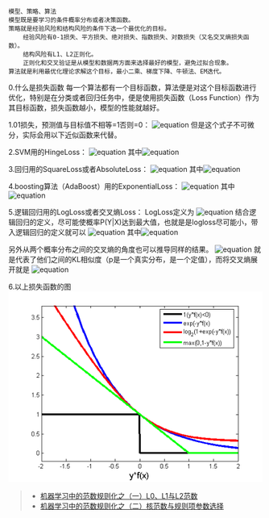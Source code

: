     模型、策略、算法
    模型既是要学习的条件概率分布或者决策函数。
    策略就是经验风险和结构风险的条件下选一个最优化的目标。
        经验风险有0-1损失、平方损失、绝对损失、指数损失、对数损失（又名交叉熵损失函数）。
        结构风险有L1、L2正则化。
        正则化和交叉验证是从模型和数据两方面来选择最好的模型，避免过拟合现象。
    算法就是利用最优化理论求解这个目标，最小二乘、梯度下降、牛顿法、EM迭代。


0.什么是损失函数
每一个算法都有一个目标函数，算法便是对这个目标函数进行优化，特别是在分类或者回归任务中，便是使用损失函数（Loss Function）作为其目标函数，损失函数越小，模型的性能就越好。

1.01损失，预测值与目标值不相等=1否则=0：
![equation](http://latex.codecogs.com/gif.latex?\begin{eqnarray}\ell(y_i,\hat{y_i})=%20\begin{cases}%201,%20&y_i%20\ne%20\hat{y_i}\cr%200,%20&y_i%20=%20\hat{y_i}%20\end{cases}%20\end{eqnarray})
但是这个式子不可微分，实际会用以下近似函数来代替。 

2.SVM用的HingeLoss：
![equation](http://latex.codecogs.com/gif.latex?\ell(y_i,\hat{y_i})=max\(0,1-y_i%20\cdot%20\hat{y_i}\))
其中![equation](http://latex.codecogs.com/gif.latex?y_i%20\in%20\{-1,+1\})

3.回归用的SquareLoss或者AbsoluteLoss：
![equation](http://latex.codecogs.com/gif.latex?\ell(y_i,\hat{y_i})=(y_i%20-%20\hat{y_i})^2=|y_i%20-%20\hat{y_i}|)
其中![equation](http://latex.codecogs.com/gif.latex?y_i,%20\hat{y_i}%20\in%20\Re)

4.boosting算法（AdaBoost）用的ExponentialLoss：
![equation](http://latex.codecogs.com/gif.latex?\ell(y_i,\hat{y_i})=exp(-y_i%20\cdot%20\hat{y_i}))
其中![equation](http://latex.codecogs.com/gif.latex?y_i%20\in%20\{-1,1\})

5.逻辑回归用的LogLoss或者交叉熵Loss：
LogLoss定义为
![equation](http://latex.codecogs.com/gif.latex?L(Y,p(y|x))=-log(p(y|x)))
结合逻辑回归的定义，尽可能使概率P(Y|X)达到最大值，也就是是logloss尽可能小，带入逻辑回归的定义就可以
![equation](http://latex.codecogs.com/gif.latex?\ell(y_i,\hat{y_i})=y_i%20\cdot%20log%20\hat{y_i}%20+%20(1-y_i)%20\cdot%20log%20(1-\hat{y_i}))
其中![equation](http://latex.codecogs.com/gif.latex?y_i%20\in%20\{0,1\})

另外从两个概率分布之间的交叉熵的角度也可以推导同样的结果。
![equation](http://latex.codecogs.com/gif.latex?CEH(p,q)=E_{p}[-log(q)]=-\sum_{x\in%20X}p(x)log(q(x))=H(p)+D_{KL}(p||q))
就是代表了他们之间的KL相似度（p是一个真实分布，是一个定值），而将交叉熵展开就是
![equation](http://latex.codecogs.com/gif.latex?\ell(y_i,\hat{y_i})=y_i%20\cdot%20log%20\hat{y_i}%20+%20(1-y_i)%20\cdot%20log%20(1-\hat{y_i}))

6.以上损失函数的图
![损失函数图](./loss.png)

> * [机器学习中的范数规则化之（一）L0、L1与L2范数](http://blog.csdn.net/zouxy09/article/details/24971995/)
> * [机器学习中的范数规则化之（二）核范数与规则项参数选择](http://blog.csdn.net/zouxy09/article/details/24972869)